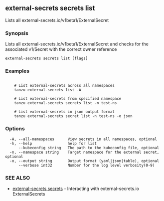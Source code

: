 ## external-secrets secrets list

Lists all external-secrets.io/v1beta1/ExternalSecret

### Synopsis

Lists all external-secrets.io/v1beta1/ExternalSecret and checks for the associated v1/Secret with the correct owner reference

```
external-secrets secrets list [flags]
```

### Examples

```

    # List external-secrets across all namespaces
    tanzu external-secrets list -A

    # List external-secrets from specified namespace
    tanzu external-secrets secrets list -n test-ns

    # List external-secrets in json output format
    tanzu external-secrets secret list -n test-ns -o json
```

### Options

```
  -A, --all-namespaces      View secrets in all namespaces, optional
  -h, --help                help for list
      --kubeconfig string   The path to the kubeconfig file, optional
  -n, --namespace string    Target namespace for the external secret, optional
  -o, --output string       Output format (yaml|json|table), optional
      --verbose int32       Number for the log level verbosity(0-9)
```

### SEE ALSO

* [external-secrets secrets](external-secrets_secrets.md)	 - Interacting with external-secrets.io ExternalSecrets


